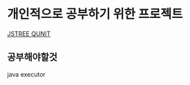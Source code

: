 # 개인적으로 공부하기 위한 프로젝트
[JSTREE QUNIT][17f58271]

  [17f58271]: https://github.com/slahsk/study/tree/master/sb/src/main/webapp/js/jstree/test "QUNIT"
  
  
## 공부해야할것

java executor
